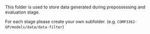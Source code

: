 This folder is used to store data generated during prepossessing and evaluation stage.

For each stage please create your own subfolder. (e.g. `COMP3362-GP/models/data/data-filter`)